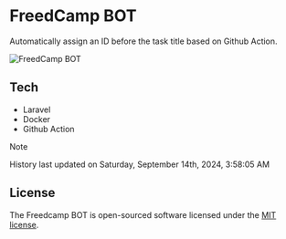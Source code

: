 # FreedCamp BOT

Automatically assign an ID before the task title based on Github Action.

![FreedCamp BOT](https://repository-images.githubusercontent.com/737932867/7d34798b-2680-471c-b089-a78a718d3d6a)

## Tech

- Laravel
- Docker
- Github Action

> [!NOTE]  
> History last updated on Saturday, September 14th, 2024, 3:58:05 AM

## License

The Freedcamp BOT is open-sourced software licensed under the [MIT license](https://opensource.org/licenses/MIT).
